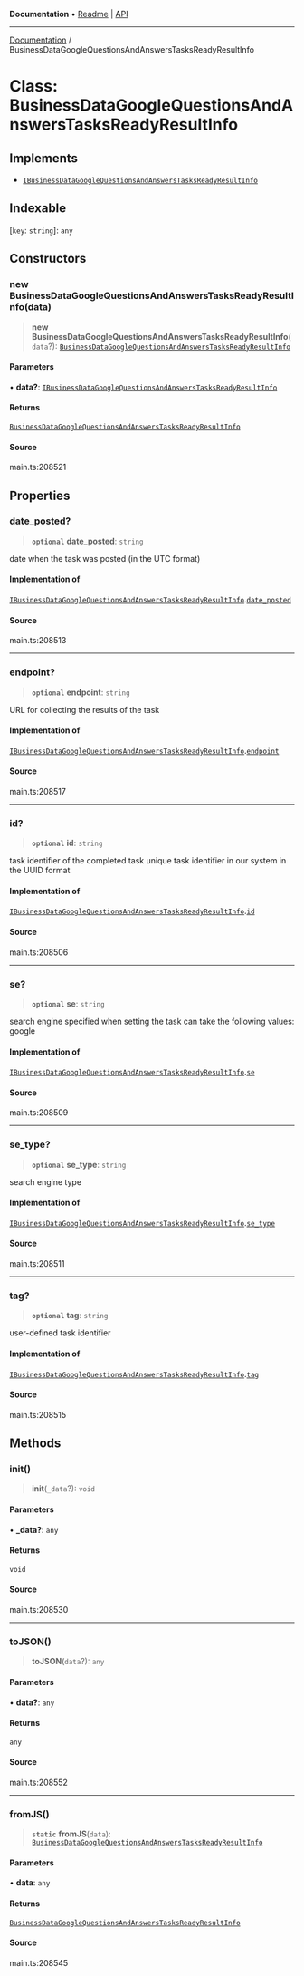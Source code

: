 **Documentation** • [Readme](../README.md) \| [API](../globals.md)

***

[Documentation](../README.md) / BusinessDataGoogleQuestionsAndAnswersTasksReadyResultInfo

# Class: BusinessDataGoogleQuestionsAndAnswersTasksReadyResultInfo

## Implements

- [`IBusinessDataGoogleQuestionsAndAnswersTasksReadyResultInfo`](../interfaces/IBusinessDataGoogleQuestionsAndAnswersTasksReadyResultInfo.md)

## Indexable

 \[`key`: `string`\]: `any`

## Constructors

### new BusinessDataGoogleQuestionsAndAnswersTasksReadyResultInfo(data)

> **new BusinessDataGoogleQuestionsAndAnswersTasksReadyResultInfo**(`data`?): [`BusinessDataGoogleQuestionsAndAnswersTasksReadyResultInfo`](BusinessDataGoogleQuestionsAndAnswersTasksReadyResultInfo.md)

#### Parameters

• **data?**: [`IBusinessDataGoogleQuestionsAndAnswersTasksReadyResultInfo`](../interfaces/IBusinessDataGoogleQuestionsAndAnswersTasksReadyResultInfo.md)

#### Returns

[`BusinessDataGoogleQuestionsAndAnswersTasksReadyResultInfo`](BusinessDataGoogleQuestionsAndAnswersTasksReadyResultInfo.md)

#### Source

main.ts:208521

## Properties

### date\_posted?

> **`optional`** **date\_posted**: `string`

date when the task was posted (in the UTC format)

#### Implementation of

[`IBusinessDataGoogleQuestionsAndAnswersTasksReadyResultInfo`](../interfaces/IBusinessDataGoogleQuestionsAndAnswersTasksReadyResultInfo.md).[`date_posted`](../interfaces/IBusinessDataGoogleQuestionsAndAnswersTasksReadyResultInfo.md#date_posted)

#### Source

main.ts:208513

***

### endpoint?

> **`optional`** **endpoint**: `string`

URL for collecting the results of the task

#### Implementation of

[`IBusinessDataGoogleQuestionsAndAnswersTasksReadyResultInfo`](../interfaces/IBusinessDataGoogleQuestionsAndAnswersTasksReadyResultInfo.md).[`endpoint`](../interfaces/IBusinessDataGoogleQuestionsAndAnswersTasksReadyResultInfo.md#endpoint)

#### Source

main.ts:208517

***

### id?

> **`optional`** **id**: `string`

task identifier of the completed task
unique task identifier in our system in the UUID format

#### Implementation of

[`IBusinessDataGoogleQuestionsAndAnswersTasksReadyResultInfo`](../interfaces/IBusinessDataGoogleQuestionsAndAnswersTasksReadyResultInfo.md).[`id`](../interfaces/IBusinessDataGoogleQuestionsAndAnswersTasksReadyResultInfo.md#id)

#### Source

main.ts:208506

***

### se?

> **`optional`** **se**: `string`

search engine specified when setting the task
can take the following values: google

#### Implementation of

[`IBusinessDataGoogleQuestionsAndAnswersTasksReadyResultInfo`](../interfaces/IBusinessDataGoogleQuestionsAndAnswersTasksReadyResultInfo.md).[`se`](../interfaces/IBusinessDataGoogleQuestionsAndAnswersTasksReadyResultInfo.md#se)

#### Source

main.ts:208509

***

### se\_type?

> **`optional`** **se\_type**: `string`

search engine type

#### Implementation of

[`IBusinessDataGoogleQuestionsAndAnswersTasksReadyResultInfo`](../interfaces/IBusinessDataGoogleQuestionsAndAnswersTasksReadyResultInfo.md).[`se_type`](../interfaces/IBusinessDataGoogleQuestionsAndAnswersTasksReadyResultInfo.md#se_type)

#### Source

main.ts:208511

***

### tag?

> **`optional`** **tag**: `string`

user-defined task identifier

#### Implementation of

[`IBusinessDataGoogleQuestionsAndAnswersTasksReadyResultInfo`](../interfaces/IBusinessDataGoogleQuestionsAndAnswersTasksReadyResultInfo.md).[`tag`](../interfaces/IBusinessDataGoogleQuestionsAndAnswersTasksReadyResultInfo.md#tag)

#### Source

main.ts:208515

## Methods

### init()

> **init**(`_data`?): `void`

#### Parameters

• **\_data?**: `any`

#### Returns

`void`

#### Source

main.ts:208530

***

### toJSON()

> **toJSON**(`data`?): `any`

#### Parameters

• **data?**: `any`

#### Returns

`any`

#### Source

main.ts:208552

***

### fromJS()

> **`static`** **fromJS**(`data`): [`BusinessDataGoogleQuestionsAndAnswersTasksReadyResultInfo`](BusinessDataGoogleQuestionsAndAnswersTasksReadyResultInfo.md)

#### Parameters

• **data**: `any`

#### Returns

[`BusinessDataGoogleQuestionsAndAnswersTasksReadyResultInfo`](BusinessDataGoogleQuestionsAndAnswersTasksReadyResultInfo.md)

#### Source

main.ts:208545
